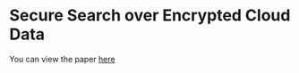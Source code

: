 # Secure Search over Encrypted Cloud Data
You can view the paper <a href="http://ieeexplore.ieee.org/document/5541682/">here</a>